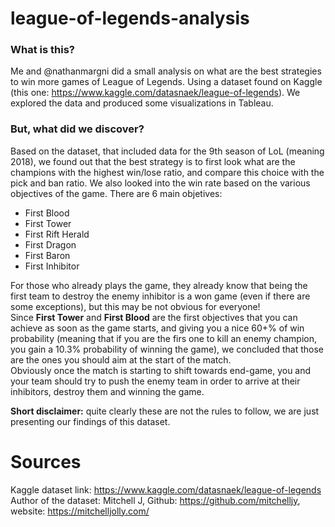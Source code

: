 # league-of-legends-analysis
### What is this?
Me and @nathanmargni did a small analysis on what are the best strategies to win more games of League of Legends. Using a dataset found on Kaggle (this one: https://www.kaggle.com/datasnaek/league-of-legends). We explored the data and produced some visualizations in Tableau.

### But, what did we discover?
Based on the dataset, that included data for the 9th season of LoL (meaning 2018), we found out that the best strategy is to first look what are the champions with the highest win/lose ratio, and compare this choice with the pick and ban ratio. We also looked into the win rate based on the various objectives of the game.
There are 6 main objetives:
* First Blood
* First Tower
* First Rift Herald
* First Dragon
* First Baron
* First Inhibitor

For those who already plays the game, they already know that being the first team to destroy the enemy inhibitor is a won game (even if there are some exceptions), but this may be not obvious for everyone!\
Since **First Tower** and **First Blood** are the first objectives that you can achieve as soon as the game starts, and giving you a nice 60+% of win probability (meaning that if you are the firs one to kill an enemy champion, you gain a 10.3% probability of winning the game), we concluded that those are the ones you should aim at the start of the match.\
Obviously once the match is starting to shift towards end-game, you and your team should try to push the enemy team in order to arrive at their inhibitors, destroy them and winning the game.

**Short disclaimer:** quite clearly these are not the rules to follow, we are just presenting our findings of this dataset.

# Sources
Kaggle dataset link: https://www.kaggle.com/datasnaek/league-of-legends \
Author of the dataset: Mitchell J, Github: https://github.com/mitchelljy, website: https://mitchelljolly.com/
